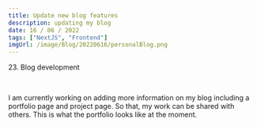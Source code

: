 ```yaml
---
title: Update new blog features
description: updating my blog
date: 16 / 06 / 2022
tags: ["NextJS", "Frontend"]
imgUrl: /image/Blog/20220616/personalBlog.png
---
```


<p>23. Blog development</p>

<br/>
<p> I am currently working on adding more information on my blog including a portfolio page and project page. So that, my work can be shared with others. This is what the portfolio looks like at the moment.
</p>
